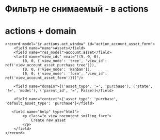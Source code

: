 Фильтр не снимаемый - в actions
==================================

# actions + domain

    <record model="ir.actions.act_window" id="action_account_asset_form">
        <field name="name">Assets</field>
        <field name="res_model">account.asset</field>
        <field name="view_ids" eval="[(5, 0, 0),
            (0, 0, {'view_mode': 'tree', 'view_id': ref('view_account_asset_purchase_tree')}),
            (0, 0, {'view_mode': 'kanban'}),
            (0, 0, {'view_mode': 'form', 'view_id': ref('view_account_asset_form')})]"/>

        <field name="domain">[('asset_type', '=', 'purchase'), ('state', '!=', 'model'), ('parent_id', '=', False)]</field>

        <field name="context">{'asset_type': 'purchase', 'default_asset_type': 'purchase'}</field>
 
       <field name="help" type="html">
            <p class="o_view_nocontent_smiling_face">
                Create new asset
            </p>
        </field>
    </record>